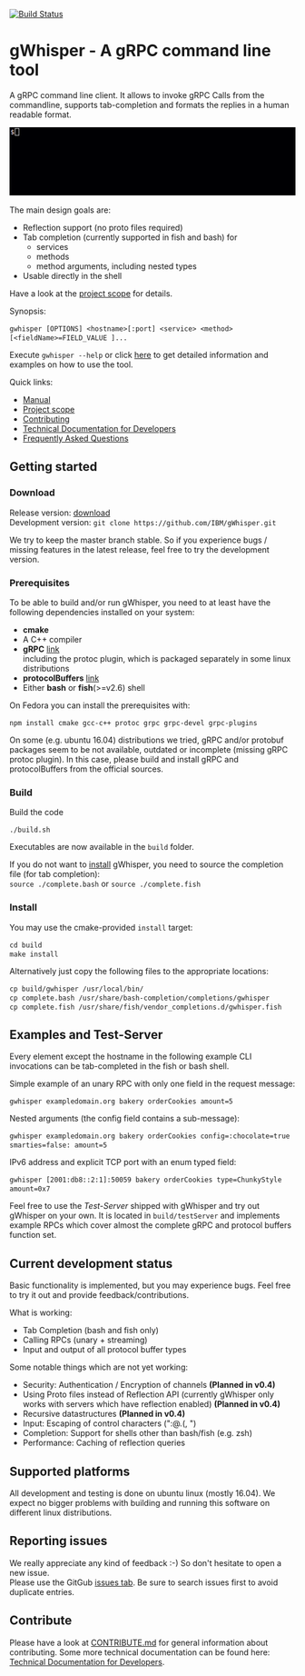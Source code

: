 [![Build Status](https://travis-ci.org/IBM/gWhisper.svg?branch=master)](https://travis-ci.org/IBM/gWhisper)
# gWhisper - A gRPC command line tool
A gRPC command line client.
It allows to invoke gRPC Calls from the commandline, supports tab-completion
and formats the replies in a human readable format.

![example invocation](doc/example.gif)

The main design goals are:

- Reflection support (no proto files required)
- Tab completion (currently supported in fish and bash) for
    - services
    - methods
    - method arguments, including nested types
- Usable directly in the shell

Have a look at the [project scope](doc/PROJECT_SCOPE.md) for details.

Synopsis:

    gwhisper [OPTIONS] <hostname>[:port] <service> <method> [<fieldName>=FIELD_VALUE ]...

Execute `gwhisper --help` or click [here](doc/Usage.txt) to get detailed information and examples on how to use the tool.

Quick links:
- [Manual](doc/Usage.txt)
- [Project scope](doc/PROJECT_SCOPE.md)
- [Contributing](CONTRIBUTING.md)
- [Technical Documentation for Developers](doc/Developer.md)
- [Frequently Asked Questions](doc/FAQ.md)

## Getting started

### Download

Release version: [download](https://github.com/IBM/gWhisper/releases/latest)  
Development version: `git clone https://github.com/IBM/gWhisper.git`

We try to keep the master branch stable. So if you experience bugs / missing features in the latest release, feel free to try the development version.  

### Prerequisites

To be able to build and/or run gWhisper, you need to at least have the following dependencies installed on your system:

- __cmake__
- A C++ compiler
- __gRPC__ [link](https://github.com/grpc/grpc)  
  including the protoc plugin, which is packaged separately in some linux distributions
- __protocolBuffers__ [link](https://github.com/protocolbuffers/protobuf)
- Either __bash__ or __fish__(>=v2.6) shell

On Fedora you can install the prerequisites with:

    npm install cmake gcc-c++ protoc grpc grpc-devel grpc-plugins

On some (e.g. ubuntu 16.04) distributions we tried, gRPC and/or protobuf packages seem to be not available, outdated or incomplete (missing gRPC protoc plugin).
In this case, please build and install gRPC and protocolBuffers from the official sources.

### Build

Build the code

    ./build.sh

Executables are now available in the `build` folder.


If you do not want to [install](#Install) gWhisper, you need to source the completion file (for tab completion):  
`source ./complete.bash` or `source ./complete.fish`

### Install

You may use the cmake-provided `install` target:

    cd build
    make install

Alternatively just copy the following files to the appropriate locations:

    cp build/gwhisper /usr/local/bin/
    cp complete.bash /usr/share/bash-completion/completions/gwhisper
    cp complete.fish /usr/share/fish/vendor_completions.d/gwhisper.fish

## Examples and Test-Server
Every element except the hostname in the following example CLI invocations can be tab-completed in the fish or bash shell.


Simple example of an unary RPC with only one field in the request message:

    gwhisper exampledomain.org bakery orderCookies amount=5

Nested arguments (the config field contains a sub-message):

    gwhisper exampledomain.org bakery orderCookies config=:chocolate=true smarties=false: amount=5

IPv6 address and explicit TCP port with an enum typed field:

    gwhisper [2001:db8::2:1]:50059 bakery orderCookies type=ChunkyStyle amount=0x7


Feel free to use the _Test-Server_ shipped with gWhisper and try out gWhisper on your own.
It is located in `build/testServer` and implements example RPCs which cover almost the
complete gRPC and protocol buffers function set.

## Current development status

Basic functionality is implemented, but you may experience bugs.
Feel free to try it out and provide feedback/contributions.

What is working:

- Tab Completion (bash and fish only)
- Calling RPCs (unary + streaming)
- Input and output of all protocol buffer types

Some notable things which are not yet working:

- Security: Authentication / Encryption of channels __(Planned in v0.4)__
- Using Proto files instead of Reflection API (currently gWhisper only works with servers which have reflection enabled) __(Planned in v0.4)__
- Recursive datastructures  __(Planned in v0.4)__
- Input: Escaping of control characters (":@.(, ")
- Completion: Support for shells other than bash/fish (e.g. zsh)
- Performance: Caching of reflection queries

## Supported platforms

All development and testing is done on ubuntu linux (mostly 16.04). We expect no bigger problems
with building and running this software on different linux distributions.

## Reporting issues

We really appreciate any kind of feedback :-) So don't hesitate to open a new issue.  
Please use the GitGub [issues tab](https://github.com/ibm/gWhisper/issues).
Be sure to search issues first to avoid duplicate entries.

## Contribute

Please have a look at [CONTRIBUTE.md](CONTRIBUTING.md) for general information about contributing. 
Some more technical documentation can be found here: [Technical Documentation for Developers](doc/Developer.md).
